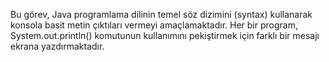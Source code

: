 Bu görev, Java programlama dilinin temel söz dizimini (syntax) kullanarak konsola basit metin çıktıları vermeyi amaçlamaktadır. Her bir program, System.out.println() komutunun kullanımını pekiştirmek için farklı bir mesajı ekrana yazdırmaktadır.
